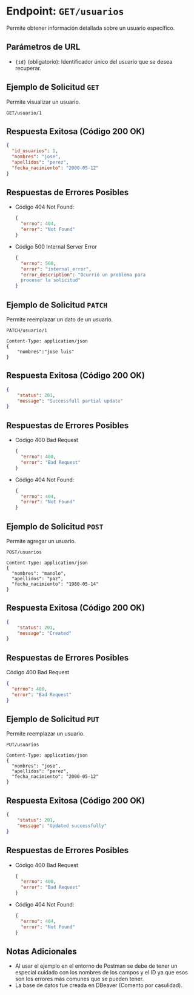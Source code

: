 # Endpoint: `GET/usuarios`

Permite obtener información detallada sobre un usuario específico.

## Parámetros de URL
- `{id}` (obligatorio): Identificador único del usuario que se desea recuperar.

## Ejemplo de Solicitud `GET`

Permite visualizar un usuario.
```http
GET/usuario/1
```

## Respuesta Exitosa (Código 200 OK)
```json
{
  "id_usuarios": 1,
  "nombres": "jose",
  "apellidos": "perez",
  "fecha_nacimiento": "2000-05-12"
}
```

## Respuestas de Errores Posibles
- Código 404 Not Found:

  ```json
  {
    "errno": 404,
    "error": "Not Found"
  } 
  ```

- Código 500 Internal Server Error
  ```json
  {
    "errno": 500,
    "error": "internal_error",
    "error_description": "Ocurrió un problema para   
    procesar la solicitud"
  }
  ``` 

## Ejemplo de Solicitud `PATCH`

Permite reemplazar un dato de un usuario.
```http
PATCH/usuario/1

Content-Type: application/json
{
    "nombres":"jose luis"
}
```

## Respuesta Exitosa (Código 200 OK)
```json
{
    "status": 201,
    "message": "Successfull partial update"
}
```

## Respuestas de Errores Posibles

- Código 400 Bad Request
  ```json
  {
    "errno": 400,
    "error": "Bad Request"
  }
  ```

- Código 404 Not Found:

  ```json
  {
    "errno": 404,
    "error": "Not Found"
  } 
  ```


## Ejemplo de Solicitud `POST`

Permite agregar un usuario.
```http
POST/usuarios

Content-Type: application/json
{
  "nombres": "manolo",
  "apellidos": "paz",
  "fecha_nacimiento": "1980-05-14"
}
```

## Respuesta Exitosa (Código 200 OK)
```json
{
    "status": 201,
    "message": "Created"
}
```

## Respuestas de Errores Posibles

  Código 400 Bad Request
  ```json
  {
    "errno": 400,
    "error": "Bad Request"
  }
  ```


## Ejemplo de Solicitud `PUT`
Permite reemplazar un usuario.

```http
PUT/usuarios

Content-Type: application/json
{
  "nombres": "jose",
  "apellidos": "perez",
  "fecha_nacimiento": "2000-05-12"
}
```

## Respuesta Exitosa (Código 200 OK)
```json
{
    "status": 201,
    "message": "Updated successfully"
}
```

## Respuestas de Errores Posibles

- Código 400 Bad Request
  ```json
  {
    "errno": 400,
    "error": "Bad Request"
  }
  ```

- Código 404 Not Found:

  ```json
  {
    "errno": 404,
    "error": "Not Found"
  } 
  ```



## Notas Adicionales


- Al usar el ejemplo en el entorno de Postman se debe de tener un especial cuidado con los nombres de los campos y el ID ya que esos son los errores más comunes que se pueden tener.
- La base de datos fue creada en DBeaver (Comento por casulidad).